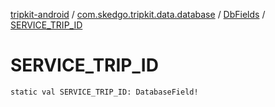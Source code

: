 [tripkit-android](../../index.md) / [com.skedgo.tripkit.data.database](../index.md) / [DbFields](index.md) / [SERVICE_TRIP_ID](./-s-e-r-v-i-c-e_-t-r-i-p_-i-d.md)

# SERVICE_TRIP_ID

`static val SERVICE_TRIP_ID: DatabaseField!`
